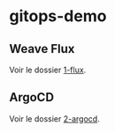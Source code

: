 # gitops-demo

## Weave Flux

Voir le dossier [1-flux](1-flux/).

## ArgoCD

Voir le dossier [2-argocd](2-argocd/).
